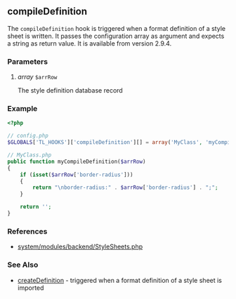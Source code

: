 compileDefinition
-----------------

The `compileDefinition` hook is triggered when a format definition of a style sheet is written. It passes the configuration array as argument and expects a string as return value. It is available from version 2.9.4.


### Parameters ###

1. *array* `$arrRow`

	The style definition database record


### Example ###

```php
<?php

// config.php
$GLOBALS['TL_HOOKS']['compileDefinition'][] = array('MyClass', 'myCompileDefinition');

// MyClass.php
public function myCompileDefinition($arrRow)
{
    if (isset($arrRow['border-radius']))
    {
        return "\nborder-radius:" . $arrRow['border-radius'] . ";";
    }

    return '';
}
```


### References ###

- [system/modules/backend/StyleSheets.php](https://github.com/contao/core/blob/2.11.7/system/modules/backend/StyleSheets.php#L1014)


### See Also ###

- [createDefinition](createDefinition.md) - triggered when a format definition of a style sheet is imported